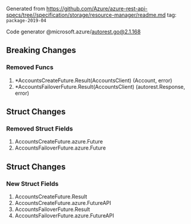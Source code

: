 Generated from https://github.com/Azure/azure-rest-api-specs/tree//specification/storage/resource-manager/readme.md tag: `package-2019-04`

Code generator @microsoft.azure/autorest.go@2.1.168

## Breaking Changes

### Removed Funcs

1. *AccountsCreateFuture.Result(AccountsClient) (Account, error)
1. *AccountsFailoverFuture.Result(AccountsClient) (autorest.Response, error)

## Struct Changes

### Removed Struct Fields

1. AccountsCreateFuture.azure.Future
1. AccountsFailoverFuture.azure.Future

## Struct Changes

### New Struct Fields

1. AccountsCreateFuture.Result
1. AccountsCreateFuture.azure.FutureAPI
1. AccountsFailoverFuture.Result
1. AccountsFailoverFuture.azure.FutureAPI
